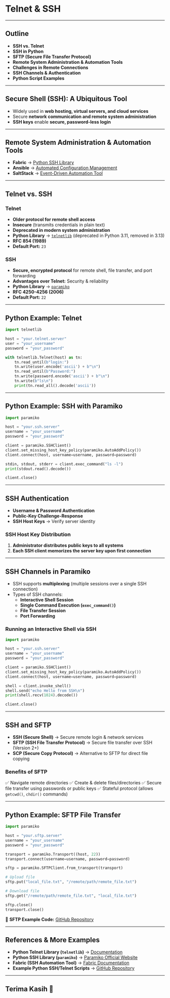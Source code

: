 # Telnet & SSH


---

## Outline
- **SSH vs. Telnet**
- **SSH in Python**
- **SFTP (Secure File Transfer Protocol)**
- **Remote System Administration & Automation Tools**
- **Challenges in Remote Connections**
- **SSH Channels & Authentication**
- **Python Script Examples**

---

## Secure Shell (SSH): A Ubiquitous Tool
- Widely used in **web hosting, virtual servers, and cloud services**
- Secure **network communication and remote system administration**
- **SSH keys** enable **secure, password-less login**

---

## Remote System Administration & Automation Tools
- **Fabric** → [Python SSH Library](https://www.fabfile.org/)
- **Ansible** → [Automated Configuration Management](https://docs.ansible.com/)
- **SaltStack** → [Event-Driven Automation Tool](https://github.com/saltstack/salt)

---

## Telnet vs. SSH

### **Telnet**
- **Older protocol for remote shell access**
- **Insecure** (transmits credentials in plain text)
- **Deprecated in modern system administration**
- **Python Library** → [`telnetlib`](https://docs.python.org/3/library/telnetlib.html) (deprecated in Python 3.11, removed in 3.13)
- **RFC 854 (1989)**
- **Default Port:** `23`

### **SSH**
- **Secure, encrypted protocol** for remote shell, file transfer, and port forwarding
- **Advantages over Telnet:** Security & reliability
- **Python Library** → [`paramiko`](https://www.paramiko.org/)
- **RFC 4250-4256 (2006)**
- **Default Port:** `22`

---

## Python Example: Telnet
```python
import telnetlib

host = "your.telnet.server"
user = "your_username"
password = "your_password"

with telnetlib.Telnet(host) as tn:
    tn.read_until(b"login:")
    tn.write(user.encode('ascii') + b"\n")
    tn.read_until(b"Password:")
    tn.write(password.encode('ascii') + b"\n")
    tn.write(b"ls\n")
    print(tn.read_all().decode('ascii'))
```

---

## Python Example: SSH with Paramiko
```python
import paramiko

host = "your.ssh.server"
username = "your_username"
password = "your_password"

client = paramiko.SSHClient()
client.set_missing_host_key_policy(paramiko.AutoAddPolicy())
client.connect(host, username=username, password=password)

stdin, stdout, stderr = client.exec_command("ls -l")
print(stdout.read().decode())

client.close()
```

---

## SSH Authentication
- **Username & Password Authentication**
- **Public-Key Challenge-Response**
- **SSH Host Keys** → Verify server identity

### SSH Host Key Distribution
1. **Administrator distributes public keys to all systems**
2. **Each SSH client memorizes the server key upon first connection**

---

## SSH Channels in Paramiko
- SSH supports **multiplexing** (multiple sessions over a single SSH connection)
- Types of SSH channels:
  - **Interactive Shell Session**
  - **Single Command Execution (`exec_command()`)**
  - **File Transfer Session**
  - **Port Forwarding**

### Running an Interactive Shell via SSH
```python
import paramiko

host = "your.ssh.server"
username = "your_username"
password = "your_password"

client = paramiko.SSHClient()
client.set_missing_host_key_policy(paramiko.AutoAddPolicy())
client.connect(host, username=username, password=password)

shell = client.invoke_shell()
shell.send("echo Hello from SSH\n")
print(shell.recv(1024).decode())

client.close()
```

---

## SSH and SFTP
- **SSH (Secure Shell)** → Secure remote login & network services
- **SFTP (SSH File Transfer Protocol)** → Secure file transfer over SSH (Version 2+)
- **SCP (Secure Copy Protocol)** → Alternative to SFTP for direct file copying

### Benefits of SFTP
✅ Navigate remote directories
✅ Create & delete files/directories
✅ Secure file transfer using passwords or public keys
✅ Stateful protocol (allows `getcwd()`, `chdir()` commands)

---

## Python Example: SFTP File Transfer
```python
import paramiko

host = "your.sftp.server"
username = "your_username"
password = "your_password"

transport = paramiko.Transport((host, 22))
transport.connect(username=username, password=password)

sftp = paramiko.SFTPClient.from_transport(transport)

# Upload file
sftp.put("local_file.txt", "/remote/path/remote_file.txt")

# Download file
sftp.get("/remote/path/remote_file.txt", "local_file.txt")

sftp.close()
transport.close()
```

🔗 **SFTP Example Code:** [GitHub Repository](https://github.com/brandon-rhodes/fopnp/blob/m/py3/chapter16/sftp_get.py)

---

## References & More Examples
- **Python Telnet Library (`telnetlib`)** → [Documentation](https://docs.python.org/3/library/telnetlib.html)
- **Python SSH Library (`paramiko`)** → [Paramiko Official Website](https://www.paramiko.org/)
- **Fabric (SSH Automation Tool)** → [Fabric Documentation](https://www.fabfile.org/)
- **Example Python SSH/Telnet Scripts** → [GitHub Repository](https://github.com/brandon-rhodes/fopnp/tree/m/py3/chapter16)

---

## Terima Kasih 🎯
